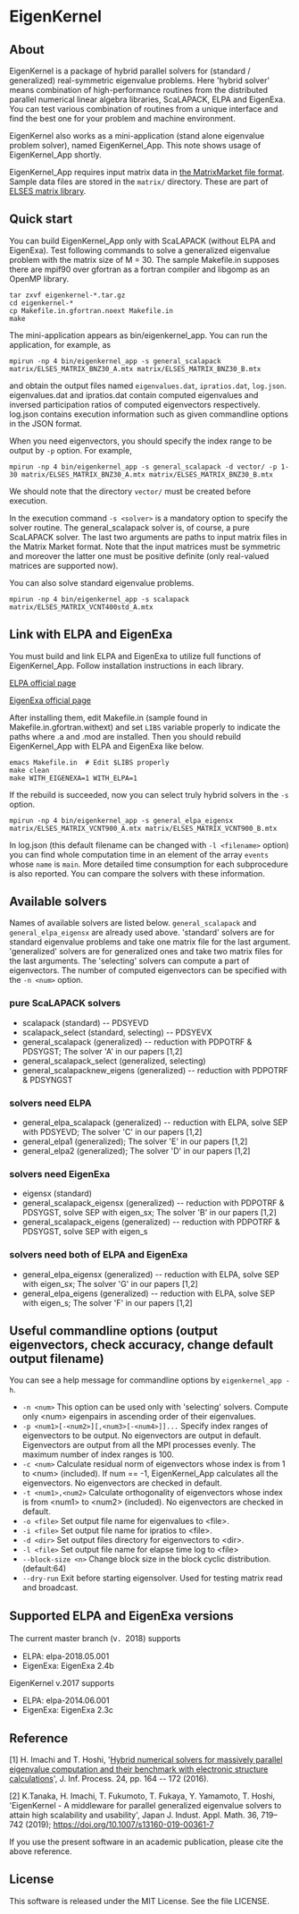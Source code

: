 # EigenKernel

## About
EigenKernel is a package of hybrid parallel solvers for (standard / generalized) real-symmetric eigenvalue problems.
Here 'hybrid solver' means combination of high-performance routines from the distributed parallel numerical linear algebra libraries, ScaLAPACK, ELPA and EigenExa. You can test various combination of routines from a unique interface and find the best one for your problem and machine environment.

EigenKernel also works as a mini-application (stand alone eigenvalue problem solver), named EigenKernel_App. This note shows usage of EigenKernel_App shortly.

EigenKernel_App requires input matrix data in [the MatrixMarket file format](http://math.nist.gov/MatrixMarket/). Sample data files are stored in the `matrix/` directory. These are part of [ELSES matrix library](http://www.elses.jp/matrix/).

## Quick start
You can build EigenKernel_App only with ScaLAPACK (without ELPA and EigenExa).
Test following commands to solve a generalized eigenvalue problem with the matrix size of M = 30. The sample Makefile.in supposes there are mpif90 over gfortran as a fortran compiler and libgomp as an OpenMP library.

    tar zxvf eigenkernel-*.tar.gz
    cd eigenkernel-*
    cp Makefile.in.gfortran.noext Makefile.in
    make
    
The mini-application appears as bin/eigenkernel_app. You can run the application, for example, as 

    mpirun -np 4 bin/eigenkernel_app -s general_scalapack matrix/ELSES_MATRIX_BNZ30_A.mtx matrix/ELSES_MATRIX_BNZ30_B.mtx

and obtain the output files named `eigenvalues.dat`, `ipratios.dat`, `log.json`. eigenvalues.dat and ipratios.dat contain computed eigenvalues and inversed participation ratios of computed eigenvectors respectively. log.json contains execution information such as given commandline options in the JSON format.

When you need eigenvectors, 
you should specify the index range to be output by `-p` option. For example, 
 
    mpirun -np 4 bin/eigenkernel_app -s general_scalapack -d vector/ -p 1-30 matrix/ELSES_MATRIX_BNZ30_A.mtx matrix/ELSES_MATRIX_BNZ30_B.mtx
 
We should note that the directory `vector/` must be created before execution. 

In the execution command `-s <solver>` is a mandatory option to specify the solver routine. The general_scalapack solver is, of course, a pure ScaLAPACK solver. The last two arguments are paths to input matrix files in the Matrix Market format. Note that the input matrices must be symmetric and moreover the latter one must be positive definite (only real-valued matrices are supported now).

You can also solve standard eigenvalue problems.

    mpirun -np 4 bin/eigenkernel_app -s scalapack matrix/ELSES_MATRIX_VCNT400std_A.mtx


## Link with ELPA and EigenExa
You must build and link ELPA and EigenExa to utilize full functions of EigenKernel_App. Follow installation instructions in each library.

[ELPA official page](http://elpa.rzg.mpg.de/)

[EigenExa official page](http://www.aics.riken.jp/labs/lpnctrt/en/projects/eigenexa/)

After installing them, edit Makefile.in (sample found in Makefile.in.gfortran.withext) and set `LIBS` variable properly to indicate the paths where .a and .mod are installed.
Then you should rebuild EigenKernel_App with ELPA and EigenExa like below.

    emacs Makefile.in  # Edit $LIBS properly
    make clean
    make WITH_EIGENEXA=1 WITH_ELPA=1

If the rebuild is succeeded, now you can select truly hybrid solvers in the `-s` option.

    mpirun -np 4 bin/eigenkernel_app -s general_elpa_eigensx matrix/ELSES_MATRIX_VCNT900_A.mtx matrix/ELSES_MATRIX_VCNT900_B.mtx

In log.json (this default filename can be changed with `-l <filename>` option) you can find whole computation time in an element of the array `events` whose `name` is `main`. More detailed time consumption for each subprocedure is also reported. You can compare the solvers with these information.


## Available solvers
Names of available solvers are listed below. `general_scalapack` and `general_elpa_eigensx` are already used above. 'standard' solvers are for standard eigenvalue problems and take one matrix file for the last argument. 'generalized' solvers are for generalized ones and take two matrix files for the last arguments. The 'selecting' solvers can compute a part of eigenvectors. The number of computed eigenvectors can be specified with the `-n <num>` option.

### pure ScaLAPACK solvers
- scalapack (standard)  -- PDSYEVD
- scalapack_select (standard, selecting) -- PDSYEVX
- general_scalapack (generalized) -- reduction with PDPOTRF & PDSYGST; The solver 'A' in our papers [1,2]
- general_scalapack_select (generalized, selecting)
- general_scalapacknew_eigens (generalized) -- reduction with PDPOTRF & PDSYNGST

### solvers need ELPA
- general_elpa_scalapack (generalized) -- reduction with ELPA, solve SEP with PDSYEVD; The solver 'C' in our papers [1,2]
- general_elpa1 (generalized); The solver 'E' in our papers [1,2]
- general_elpa2 (generalized); The solver 'D' in our papers [1,2]

### solvers need EigenExa
- eigensx (standard)
- general_scalapack_eigensx (generalized) -- reduction with PDPOTRF & PDSYGST, solve SEP with eigen_sx; The solver 'B' in our papers [1,2]
- general_scalapack_eigens (generalized) -- reduction with PDPOTRF & PDSYGST, solve SEP with eigen_s

### solvers need both of ELPA and EigenExa
- general_elpa_eigensx (generalized) -- reduction with ELPA, solve SEP with eigen_sx; The solver 'G' in our papers [1,2]
- general_elpa_eigens (generalized) -- reduction with ELPA, solve SEP with eigen_s; The solver 'F' in our papers [1,2]


## Useful commandline options (output eigenvectors, check accuracy, change default output filename)
You can see a help message for commandline options by `eigenkernel_app -h`.

- `-n <num>`  This option can be used only with 'selecting' solvers. Compute only &lt;num&gt; eigenpairs in ascending order of their eigenvalues.
- `-p <num1>[-<num2>][,<num3>[-<num4>]]...`  Specify index ranges of eigenvectors to be output. No eigenvectors are output in default. Eigenvectors are output from all the MPI processes evenly. The maximum number of index ranges is 100.
- `-c <num>`  Calculate residual norm of eigenvectors whose index is from 1 to &lt;num&gt; (included). If num == -1, EigenKernel_App calculates all the eigenvectors. No eigenvectors are checked in default.
- `-t <num1>,<num2>`  Calculate orthogonality of eigenvectors whose index is from &lt;num1&gt; to &lt;num2&gt; (included). No eigenvectors are checked in default.
- `-o <file>`  Set output file name for eigenvalues to &lt;file&gt;.
- `-i <file>`  Set output file name for ipratios to &lt;file&gt;.
- `-d <dir>`  Set output files directory for eigenvectors to &lt;dir&gt;.
- `-l <file>`  Set output file name for elapse time log to &lt;file&gt;
- `--block-size <n>`  Change block size in the block cyclic distribution. (default:64)
- `--dry-run`  Exit before starting eigensolver. Used for testing matrix read and broadcast.


## Supported ELPA and EigenExa versions 
The current master branch (v．2018) supports
- ELPA: elpa-2018.05.001
- EigenExa: EigenExa 2.4b

EigenKernel v.2017 supports
- ELPA: elpa-2014.06.001
- EigenExa: EigenExa 2.3c



## Reference
[1] H. Imachi and T. Hoshi, '[Hybrid numerical solvers for massively parallel eigenvalue computation and their benchmark with electronic structure calculations](https://www.jstage.jst.go.jp/article/ipsjjip/24/1/24_164/_article)', J. Inf. Process. 24, pp. 164 -- 172 (2016).

[2] K.Tanaka, H. Imachi, T. Fukumoto, T. Fukaya, Y. Yamamoto, T. Hoshi, 'EigenKernel - A middleware for parallel generalized eigenvalue solvers to attain high scalability and usability', Japan J. Indust. Appl. Math. 36, 719–742 (2019); https://doi.org/10.1007/s13160-019-00361-7

If you use the present software in an academic publication, please cite the above reference.


## License
This software is released under the MIT License. See the file LICENSE.
